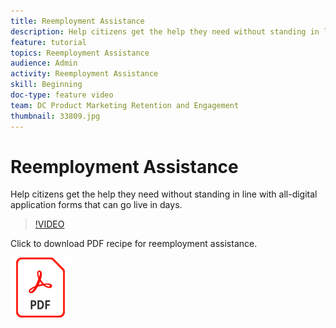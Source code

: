 ```yaml
---
title: Reemployment Assistance
description: Help citizens get the help they need without standing in line with all-digital application forms that can go live in days.
feature: tutorial
topics: Reemployment Assistance
audience: Admin
activity: Reemployment Assistance
skill: Beginning
doc-type: feature video
team: DC Product Marketing Retention and Engagement
thumbnail: 33809.jpg
---
```


# Reemployment Assistance

Help citizens get the help they need without standing in line with all-digital application forms that can go live in days.

>[!VIDEO](https://video.tv.adobe.com/v/33809?hidetitle=true)

Click to download PDF recipe for reemployment assistance.

[![Download PDF Recipe](../assets/acrobat_PDF_96.png)](../assets/UseCaseRecipe-EN-CreatingWebForms-Reemployment.pdf)